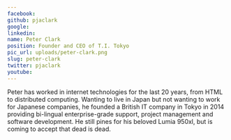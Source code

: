```yaml
---
facebook: 
github: pjaclark
google: 
linkedin: 
name: Peter Clark
position: Founder and CEO of T.I. Tokyo
pic_url: uploads/peter-clark.png
slug: peter-clark
twitter: pjaclark
youtube: 
---
```

<p>Peter has worked in internet technologies for the last 20 years, from HTML to distributed computing. Wanting to live in Japan but not wanting to work for Japanese companies, he founded a British IT company in Tokyo in 2014 providing bi-lingual enterprise-grade support, project management and software development. He still pines for his beloved Lumia 950xl, but is coming to accept that dead is dead.</p>
